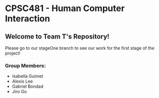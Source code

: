 # CPSC481 - Human Computer Interaction

## Welcome to Team T's Repository!

Please go to our stageOne branch to see our work for the first stage of the project! 

### Group Members:
- Isabella Guimet
- Alexis Lee
- Gabriel Bondad
- Jiro Go
